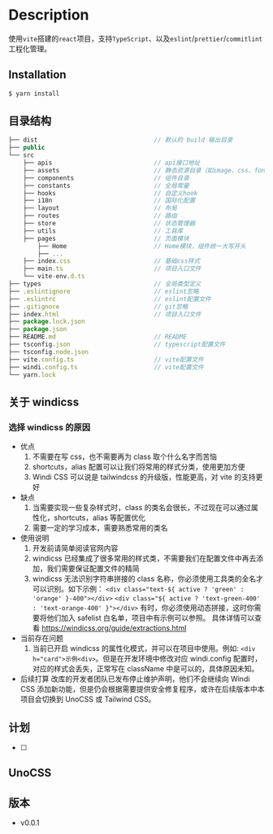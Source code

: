 # Description

使用`vite`搭建的`react`项目，支持`TypeScript`、以及`eslint`/`prettier`/`commitlint`工程化管理。

## Installation

```bash
$ yarn install
```

## 目录结构

```js
├── dist                                // 默认的 build 输出目录
├── public
└── src
    ├── apis                            // api接口地址
    ├── assets                          // 静态资源目录（如image、css、font等）
    ├── components                      // 组件目录
    ├── constants                       // 全局常量
    ├── hooks                           // 自定义hook
    ├── i18n                            // 国际化配置
    ├── layout                          // 布局
    ├── routes                          // 路由
    ├── store                           // 状态管理器
    ├── utils                           // 工具库
    ├── pages                           // 页面模块
        ├── Home                        // Home模块，组件统一大写开头
        ├── ...
    ├── index.css                       // 基础css样式
    ├── main.ts                         // 项目入口文件
    └── vite-env.d.ts
├── types                               // 全局类型定义
├── .eslintignore                       // eslint忽略
├── .eslintrc                           // eslint配置文件
├── .gitignore                          // git忽略
├── index.html                          // 项目入口文件
├── package.lock.json
├── package.json
├── README.md                           // README
├── tsconfig.json                       // typescript配置文件
├── tsconfig.node.json
├── vite.config.ts                      // vite配置文件
├── windi.config.ts                     // vite配置文件
└── yarn.lock
```

## 关于 windicss

### 选择 windicss 的原因

- 优点
  1. 不需要在写 css，也不需要再为 class 取个什么名字而苦恼
  2. shortcuts，alias 配置可以让我们将常用的样式分类，使用更加方便
  3. Windi CSS 可以说是 tailwindcss 的升级版，性能更高，对 vite 的支持更好
- 缺点
  1. 当需要实现一些复杂样式时，class 的类名会很长，不过现在可以通过属性化，shortcuts，alias 等配置优化
  2. 需要一定的学习成本，需要熟悉常用的类名
- 使用说明
  1. 开发前请简单阅读官网内容
  2. windicss 已经集成了很多常用的样式类，不需要我们在配置文件中再去添加，我们需要保证配置文件的精简
  3. windicss 无法识别字符串拼接的 class 名称，你必须使用工具类的全名才可以识别。如下示例：
     `<div class="text-${ active ? 'green' : 'orange' }-400"></div>`
     `<div class="${ active ? 'text-green-400' : 'text-orange-400' }"></div>`
     有时，你必须使用动态拼接，这时你需要将他们加入 safelist 白名单，项目中有示例可以参照。
     具体详情可以查看 https://windicss.org/guide/extractions.html
- 当前存在问题
  1. 当前已开启 windicss 的属性化模式，并可以在项目中使用。例如: `<div h="card">示例<div>`。但是在开发环境中修改对应 windi.config 配置时，对应的样式会丢失，正常写在 className 中是可以的，具体原因未知。
- 后续打算
  改库的开发者团队已发布停止维护声明，他们不会继续向 Windi CSS 添加新功能，但是仍会根据需要提供安全修复程序，或许在后续版本中本项目会切换到 UnoCSS 或 Tailwind CSS。

## 计划

- [ ]

## UnoCSS

## 版本

- v0.0.1
